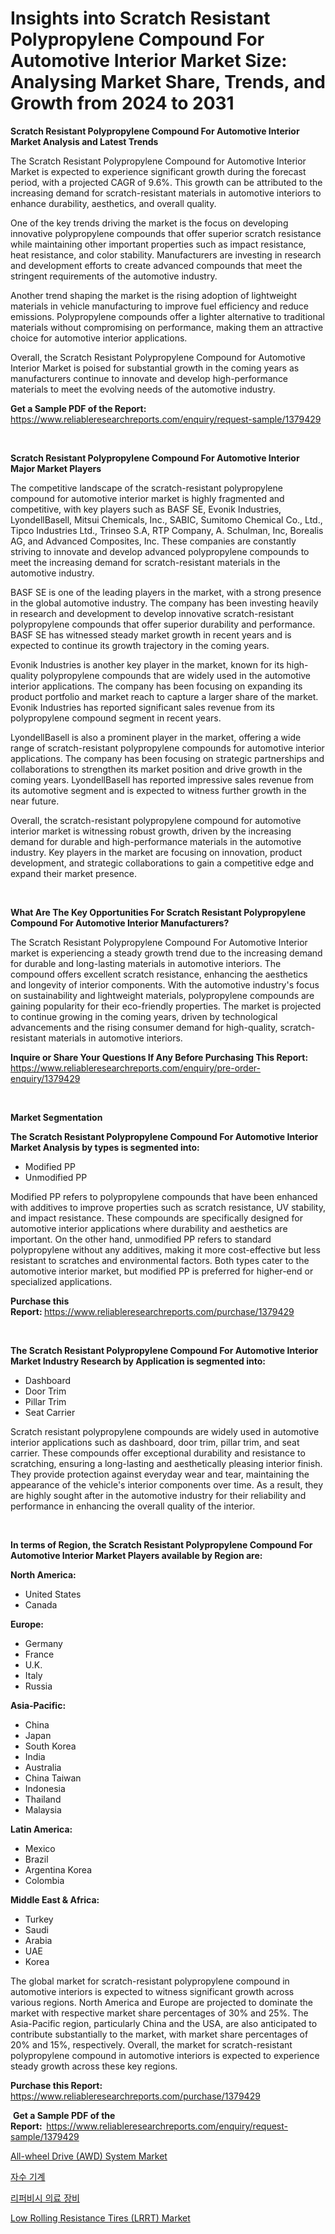 <p><h1>Insights into Scratch Resistant Polypropylene Compound For Automotive Interior Market Size: Analysing Market Share, Trends, and Growth from 2024 to 2031</h1></p><p><strong>Scratch Resistant Polypropylene Compound For Automotive Interior Market Analysis and Latest Trends</strong></p>
<p><p>The Scratch Resistant Polypropylene Compound for Automotive Interior Market is expected to experience significant growth during the forecast period, with a projected CAGR of 9.6%. This growth can be attributed to the increasing demand for scratch-resistant materials in automotive interiors to enhance durability, aesthetics, and overall quality. </p><p>One of the key trends driving the market is the focus on developing innovative polypropylene compounds that offer superior scratch resistance while maintaining other important properties such as impact resistance, heat resistance, and color stability. Manufacturers are investing in research and development efforts to create advanced compounds that meet the stringent requirements of the automotive industry.</p><p>Another trend shaping the market is the rising adoption of lightweight materials in vehicle manufacturing to improve fuel efficiency and reduce emissions. Polypropylene compounds offer a lighter alternative to traditional materials without compromising on performance, making them an attractive choice for automotive interior applications.</p><p>Overall, the Scratch Resistant Polypropylene Compound for Automotive Interior Market is poised for substantial growth in the coming years as manufacturers continue to innovate and develop high-performance materials to meet the evolving needs of the automotive industry.</p></p>
<p><strong>Get a Sample PDF of the Report:&nbsp;</strong> <a href="https://www.reliableresearchreports.com/enquiry/request-sample/1379429">https://www.reliableresearchreports.com/enquiry/request-sample/1379429</a></p>
<p>&nbsp;</p>
<p><strong>Scratch Resistant Polypropylene Compound For Automotive Interior Major Market Players</strong></p>
<p><p>The competitive landscape of the scratch-resistant polypropylene compound for automotive interior market is highly fragmented and competitive, with key players such as BASF SE, Evonik Industries, LyondellBasell, Mitsui Chemicals, Inc., SABIC, Sumitomo Chemical Co., Ltd., Tipco Industries Ltd., Trinseo S.A, RTP Company, A. Schulman, Inc, Borealis AG, and Advanced Composites, Inc. These companies are constantly striving to innovate and develop advanced polypropylene compounds to meet the increasing demand for scratch-resistant materials in the automotive industry.</p><p>BASF SE is one of the leading players in the market, with a strong presence in the global automotive industry. The company has been investing heavily in research and development to develop innovative scratch-resistant polypropylene compounds that offer superior durability and performance. BASF SE has witnessed steady market growth in recent years and is expected to continue its growth trajectory in the coming years.</p><p>Evonik Industries is another key player in the market, known for its high-quality polypropylene compounds that are widely used in the automotive interior applications. The company has been focusing on expanding its product portfolio and market reach to capture a larger share of the market. Evonik Industries has reported significant sales revenue from its polypropylene compound segment in recent years.</p><p>LyondellBasell is also a prominent player in the market, offering a wide range of scratch-resistant polypropylene compounds for automotive interior applications. The company has been focusing on strategic partnerships and collaborations to strengthen its market position and drive growth in the coming years. LyondellBasell has reported impressive sales revenue from its automotive segment and is expected to witness further growth in the near future. </p><p>Overall, the scratch-resistant polypropylene compound for automotive interior market is witnessing robust growth, driven by the increasing demand for durable and high-performance materials in the automotive industry. Key players in the market are focusing on innovation, product development, and strategic collaborations to gain a competitive edge and expand their market presence.</p></p>
<p>&nbsp;</p>
<p><strong>What Are The Key Opportunities For Scratch Resistant Polypropylene Compound For Automotive Interior Manufacturers?</strong></p>
<p><p>The Scratch Resistant Polypropylene Compound For Automotive Interior market is experiencing a steady growth trend due to the increasing demand for durable and long-lasting materials in automotive interiors. The compound offers excellent scratch resistance, enhancing the aesthetics and longevity of interior components. With the automotive industry's focus on sustainability and lightweight materials, polypropylene compounds are gaining popularity for their eco-friendly properties. The market is projected to continue growing in the coming years, driven by technological advancements and the rising consumer demand for high-quality, scratch-resistant materials in automotive interiors.</p></p>
<p><strong>Inquire or Share Your Questions If Any Before Purchasing This Report:</strong> <a href="https://www.reliableresearchreports.com/enquiry/pre-order-enquiry/1379429">https://www.reliableresearchreports.com/enquiry/pre-order-enquiry/1379429</a></p>
<p>&nbsp;</p>
<p><strong>Market Segmentation</strong></p>
<p><strong>The Scratch Resistant Polypropylene Compound For Automotive Interior Market Analysis by types is segmented into:</strong></p>
<p><ul><li>Modified PP</li><li>Unmodified PP</li></ul></p>
<p><p>Modified PP refers to polypropylene compounds that have been enhanced with additives to improve properties such as scratch resistance, UV stability, and impact resistance. These compounds are specifically designed for automotive interior applications where durability and aesthetics are important. On the other hand, unmodified PP refers to standard polypropylene without any additives, making it more cost-effective but less resistant to scratches and environmental factors. Both types cater to the automotive interior market, but modified PP is preferred for higher-end or specialized applications.</p></p>
<p><strong>Purchase this Report:&nbsp;</strong><a href="https://www.reliableresearchreports.com/purchase/1379429">https://www.reliableresearchreports.com/purchase/1379429</a></p>
<p>&nbsp;</p>
<p><strong>The Scratch Resistant Polypropylene Compound For Automotive Interior Market Industry Research by Application is segmented into:</strong></p>
<p><ul><li>Dashboard</li><li>Door Trim</li><li>Pillar Trim</li><li>Seat Carrier</li></ul></p>
<p><p>Scratch resistant polypropylene compounds are widely used in automotive interior applications such as dashboard, door trim, pillar trim, and seat carrier. These compounds offer exceptional durability and resistance to scratching, ensuring a long-lasting and aesthetically pleasing interior finish. They provide protection against everyday wear and tear, maintaining the appearance of the vehicle's interior components over time. As a result, they are highly sought after in the automotive industry for their reliability and performance in enhancing the overall quality of the interior.</p></p>
<p>&nbsp;</p>
<p><strong>In terms of Region, the Scratch Resistant Polypropylene Compound For Automotive Interior Market Players available by Region are:</strong></p>
<p>
    <p> <strong> North America: </strong>
        <ul>
            <li>United States</li>
            <li>Canada</li>
        </ul>
        </p> 
    <p> <strong> Europe: </strong>
        <ul>
            <li>Germany</li>
            <li>France</li>
            <li>U.K.</li>
            <li>Italy</li>
            <li>Russia</li>
        </ul>
        </p> 
    <p> <strong> Asia-Pacific: </strong>
        <ul>
            <li>China</li>
            <li>Japan</li>
            <li>South Korea</li>
            <li>India</li>
            <li>Australia</li>
            <li>China Taiwan</li>
            <li>Indonesia</li>
            <li>Thailand</li>
            <li>Malaysia</li>
        </ul>
        </p> 
    <p> <strong> Latin America: </strong>
        <ul>
            <li>Mexico</li>
            <li>Brazil</li>
            <li>Argentina Korea</li>
            <li>Colombia</li>
        </ul>
        </p> 
    <p> <strong> Middle East & Africa: </strong>
        <ul>
            <li>Turkey</li>
            <li>Saudi</li>
            <li>Arabia</li>
            <li>UAE</li>
            <li>Korea</li>
        </ul>
    </p>
    </p>
<p><p>The global market for scratch-resistant polypropylene compound in automotive interiors is expected to witness significant growth across various regions. North America and Europe are projected to dominate the market with respective market share percentages of 30% and 25%. The Asia-Pacific region, particularly China and the USA, are also anticipated to contribute substantially to the market, with market share percentages of 20% and 15%, respectively. Overall, the market for scratch-resistant polypropylene compound in automotive interiors is expected to experience steady growth across these key regions.</p></p>
<p><strong>Purchase this Report: </strong><a href="https://www.reliableresearchreports.com/purchase/1379429">https://www.reliableresearchreports.com/purchase/1379429</a></p>
<p>&nbsp;<strong>Get a Sample PDF of the Report:&nbsp;&nbsp;</strong><a href="https://www.reliableresearchreports.com/enquiry/request-sample/1379429">https://www.reliableresearchreports.com/enquiry/request-sample/1379429</a></p>
<p><strong></strong></p>
<p><p><a href="https://github.com/peachesmcdowel1/Market-Research-Report-List-1/blob/main/all-wheel-drive-awd-system-market.md">All-wheel Drive (AWD) System Market</a></p><p><a href="https://medium.com/@xvz497517413/2024%EB%85%84%EB%B6%80%ED%84%B0-2031%EB%85%84%EA%B9%8C%EC%A7%80%EC%9D%98-%EC%9E%90%EC%88%98-%EA%B8%B0%EA%B3%84-%EC%8B%9C%EC%9E%A5-%EB%B6%84%EC%84%9D-%EB%B0%8F-%EC%82%AC%EC%9D%B4%EC%A6%88-%EC%A0%84%EB%A7%9D-696e3e2778a0">자수 기계</a></p><p><a href="https://medium.com/@elenrrera7685/%EC%9E%AC%EC%83%9D-%EC%9D%98%EB%A3%8C-%EC%9E%A5%EB%B9%84-%EC%8B%9C%EC%9E%A5-%EC%A0%90%EC%9C%A0%EC%9C%A8-%EB%B3%80%ED%99%94-%EB%B0%8F-%EC%8B%9C%EC%9E%A5-%EC%84%B1%EC%9E%A5-%EB%8F%99%ED%96%A5-2024-2031-2d5ac22fdff5">리퍼비시 의료 장비</a></p><p><a href="https://github.com/redneck06/Market-Research-Report-List-2/blob/main/low-rolling-resistance-tires-lrrt-market.md">Low Rolling Resistance Tires (LRRT) Market</a></p></p>
